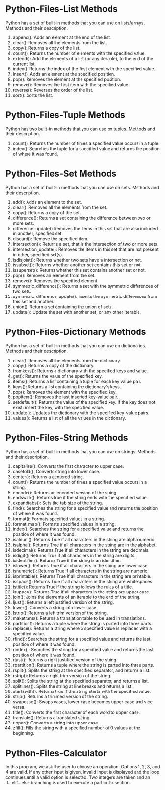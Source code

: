 # Python-Files-List Methods
Python has a set of built-in methods that you can use on lists/arrays.
Methods and their	description.
1.	append(): Adds an element at the end of the list.
2.	clear(): Removes all the elements from the list.
3.	copy(): Returns a copy of the list.
4.	count(): Returns the number of elements with the specified value.
5.	extend(): Add the elements of a list (or any iterable), to the end of the current list.
6.	index(): Returns the index of the first element with the specified value.
7.	insert(): Adds an element at the specified position.
8.	pop(): Removes the element at the specified position.
9.	remove(): Removes the first item with the specified value.
10.	reverse(): Reverses the order of the list.
11.	sort(): Sorts the list.

# Python-Files-Tuple Methods
Python has two built-in methods that you can use on tuples.
Methods and their	description.
1.	count(): Returns the number of times a specified value occurs in a tuple.
2.	index(): Searches the tuple for a specified value and returns the position of where it was found.

# Python-Files-Set Methods
Python has a set of built-in methods that you can use on sets.
Methods and their	description.
1.	add(): Adds an element to the set.
2.	clear(): Removes all the elements from the set.
3.	copy(): Returns a copy of the set.
4.	difference(): Returns a set containing the difference between two or more sets.
5.	difference_update()	Removes the items in this set that are also included in another, specified set.
6.	discard(): Remove the specified item.
7.	intersection(): Returns a set, that is the intersection of two or more sets.
8.	intersection_update(): Removes the items in this set that are not present in other, specified set(s).
9.	isdisjoint(): Returns whether two sets have a intersection or not.
10.	issubset(): Returns whether another set contains this set or not.
11.	issuperset(): Returns whether this set contains another set or not.
12.	pop(): Removes an element from the set.
13.	remove(): Removes the specified element.
14.	symmetric_difference(): Returns a set with the symmetric differences of two sets.
15.	symmetric_difference_update(): inserts the symmetric differences from this set and another.
16.	union(): Return a set containing the union of sets.
17.	update(): Update the set with another set, or any other iterable.

# Python-Files-Dictionary Methods
Python has a set of built-in methods that you can use on dictionaries.
Methods and their	description.
1.	clear(): Removes all the elements from the dictionary.
2.	copy(): Returns a copy of the dictionary.
3.	fromkeys(): Returns a dictionary with the specified keys and value.
4.	get(): Returns the value of the specified key.
5.	items(): Returns a list containing a tuple for each key value pair.
6.	keys(): Returns a list containing the dictionary's keys.
7.	pop(): Removes the element with the specified key.
8.	popitem(): Removes the last inserted key-value pair.
9.	setdefault(): Returns the value of the specified key. If the key does not exist: insert the key, with the specified value.
10.	update(): Updates the dictionary with the specified key-value pairs.
11.	values(): Returns a list of all the values in the dictionary.

# Python-Files-String Methods
Python has a set of built-in methods that you can use on strings.
Methods and their	description.
1.	capitalize(): Converts the first character to upper case.
2.	casefold(): Converts string into lower case.
3.	center(): Returns a centered string.
4.	count(): Returns the number of times a specified value occurs in a string.
5.	encode(): Returns an encoded version of the string.
6.	endswith(): Returns true if the string ends with the specified value.
7.	expandtabs(): Sets the tab size of the string.
8.	find(): Searches the string for a specified value and returns the position of where it was found.
9.	format(): Formats specified values in a string.
10.	format_map(): Formats specified values in a string.
11.	index(): Searches the string for a specified value and returns the position of where it was found.
12.	isalnum(): Returns True if all characters in the string are alphanumeric.
13.	isalpha(): Returns True if all characters in the string are in the alphabet.
14.	isdecimal(): Returns True if all characters in the string are decimals.
15.	isdigit(): Returns True if all characters in the string are digits.
16.	isidentifier(): Returns True if the string is an identifier.
17.	islower(): Returns True if all characters in the string are lower case.
18.	isnumeric(): Returns True if all characters in the string are numeric.
19.	isprintable(): Returns True if all characters in the string are printable.
20.	isspace(): Returns True if all characters in the string are whitespaces.
21.	istitle(): Returns True if the string follows the rules of a title.
22.	isupper(): Returns True if all characters in the string are upper case.
23.	join(): Joins the elements of an iterable to the end of the string.
24.	ljust(): Returns a left justified version of the string.
25.	lower(): Converts a string into lower case.
26.	lstrip(): Returns a left trim version of the string.
27.	maketrans(): Returns a translation table to be used in translations.
28.	partition(): Returns a tuple where the string is parted into three parts.
29.	replace(): Returns a string where a specified value is replaced with a specified value.
30.	rfind(): Searches the string for a specified value and returns the last position of where it was found.
31.	rindex(): Searches the string for a specified value and returns the last position of where it was found.
32.	rjust(): Returns a right justified version of the string.
33.	rpartition(): Returns a tuple where the string is parted into three parts.
34.	rsplit(): Splits the string at the specified separator, and returns a list.
35.	rstrip(): Returns a right trim version of the string.
36.	split(): Splits the string at the specified separator, and returns a list.
37.	splitlines(): Splits the string at line breaks and returns a list.
38.	startswith(): Returns true if the string starts with the specified value.
39.	strip(): Returns a trimmed version of the string.
40.	swapcase(): Swaps cases, lower case becomes upper case and vice versa.
41.	title(): Converts the first character of each word to upper case.
42.	translate(): Returns a translated string.
43.	upper(): Converts a string into upper case.
44.	zfill(): Fills the string with a specified number of 0 values at the beginning.

# Python-Files-Calculator
In this program, we ask the user to choose an operation. Options 1, 2, 3, and 4 are valid. If any other input is given, Invalid Input is displayed and the loop continues until a valid option is selected.
Two integers are taken and an if...elif...else branching is used to execute a particular section.




